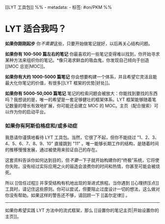 [[LYT 工具包]]
%% - metadata:
	- 标签: #on/PKM %%
# LYT 适合我吗？

**如果你刚刚起步**
你*不需要*这些，只要开始做笔记就好，以后再关心结构问题。

**如果你有 100-500 篇左右的笔记**
你最喜欢的一些笔记变得难以找到，你开始寻求某种方法来组织你的笔记。*像只渴求鲜血的吸血鬼，你发现自己倾向于创造[[MOC 总览|MOC]]。

**如果你有大约 1000-5000 篇笔记**
你会想要构建一个体系，并且希望它灵活且能最大化你笔记的价值，有很多[[LYT 框架的优势|好处]]。

**如果你有 5000-50,000 篇笔记**
笔记的检索问题会被放大：你能找到要找的东西吗？我想说的是，唯一的希望是一套足够健壮的框架体系。LYT 框架能够随着笔记数量的增长有效地扩展，你可能还会建立 MOC 的 MOC。主页（配合搜索）可以作为你的启动平台。

### 如果你有阿斯伯格症和/或多动症
我恳请你谨慎地看待 LYT 工具包。当然，它很了不起，但你不能绕过 "1、2、3、4、5、6、7、8、9、10" 直接跳到 "11" 。唯一能够长期工作的结构，是随着时间的推移慢慢发展，通过被使用来验证自己的存在。

这套资料告诉你如何达到目的，但*不要*一下子就开始构建你的“终极”系统，它将使你失败。没有经过实际应用之火的锻造会浪费你的时间和热情，你甚至可能会被烧死。

所以 [[信任过程]] 并享受结构有机地出现的渐进式旅程。当你遇到 [[心理挤压点]] 工具时，请记住这些原则。你可以尝试，但要阻止过度设计一切的想法，这么做对你没有帮助。如果这样的警告还不够，请回顾一下 [[盖尔定律]] 。

---
如果你希望实践 LYT 方法中的流式框架，那么 [[设置你的笔记主页|开始设置你的主页]]。